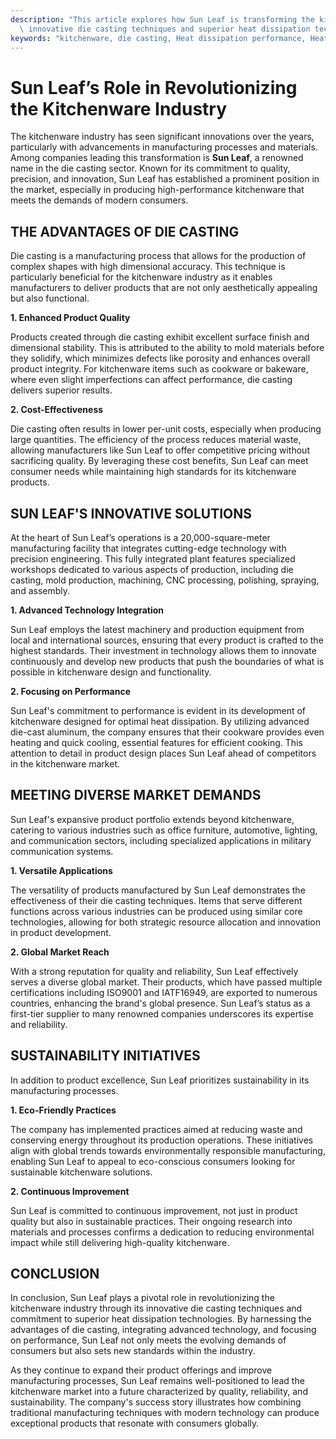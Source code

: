 ```yaml
---
description: "This article explores how Sun Leaf is transforming the kitchenware industry through\
  \ innovative die casting techniques and superior heat dissipation technologies."
keywords: "kitchenware, die casting, Heat dissipation performance, Heat sink"
---
```

# Sun Leaf’s Role in Revolutionizing the Kitchenware Industry

The kitchenware industry has seen significant innovations over the years, particularly with advancements in manufacturing processes and materials. Among companies leading this transformation is **Sun Leaf**, a renowned name in the die casting sector. Known for its commitment to quality, precision, and innovation, Sun Leaf has established a prominent position in the market, especially in producing high-performance kitchenware that meets the demands of modern consumers. 

## THE ADVANTAGES OF DIE CASTING

Die casting is a manufacturing process that allows for the production of complex shapes with high dimensional accuracy. This technique is particularly beneficial for the kitchenware industry as it enables manufacturers to deliver products that are not only aesthetically appealing but also functional.

**1. Enhanced Product Quality**

Products created through die casting exhibit excellent surface finish and dimensional stability. This is attributed to the ability to mold materials before they solidify, which minimizes defects like porosity and enhances overall product integrity. For kitchenware items such as cookware or bakeware, where even slight imperfections can affect performance, die casting delivers superior results.

**2. Cost-Effectiveness**

Die casting often results in lower per-unit costs, especially when producing large quantities. The efficiency of the process reduces material waste, allowing manufacturers like Sun Leaf to offer competitive pricing without sacrificing quality. By leveraging these cost benefits, Sun Leaf can meet consumer needs while maintaining high standards for its kitchenware products.

## SUN LEAF'S INNOVATIVE SOLUTIONS

At the heart of Sun Leaf’s operations is a 20,000-square-meter manufacturing facility that integrates cutting-edge technology with precision engineering. This fully integrated plant features specialized workshops dedicated to various aspects of production, including die casting, mold production, machining, CNC processing, polishing, spraying, and assembly. 

**1. Advanced Technology Integration**

Sun Leaf employs the latest machinery and production equipment from local and international sources, ensuring that every product is crafted to the highest standards. Their investment in technology allows them to innovate continuously and develop new products that push the boundaries of what is possible in kitchenware design and functionality.

**2. Focusing on Performance**

Sun Leaf's commitment to performance is evident in its development of kitchenware designed for optimal heat dissipation. By utilizing advanced die-cast aluminum, the company ensures that their cookware provides even heating and quick cooling, essential features for efficient cooking. This attention to detail in product design places Sun Leaf ahead of competitors in the kitchenware market.

## MEETING DIVERSE MARKET DEMANDS

Sun Leaf's expansive product portfolio extends beyond kitchenware, catering to various industries such as office furniture, automotive, lighting, and communication sectors, including specialized applications in military communication systems. 

**1. Versatile Applications**

The versatility of products manufactured by Sun Leaf demonstrates the effectiveness of their die casting techniques. Items that serve different functions across various industries can be produced using similar core technologies, allowing for both strategic resource allocation and innovation in product development.

**2. Global Market Reach**

With a strong reputation for quality and reliability, Sun Leaf effectively serves a diverse global market. Their products, which have passed multiple certifications including ISO9001 and IATF16949, are exported to numerous countries, enhancing the brand's global presence. Sun Leaf’s status as a first-tier supplier to many renowned companies underscores its expertise and reliability.

## SUSTAINABILITY INITIATIVES

In addition to product excellence, Sun Leaf prioritizes sustainability in its manufacturing processes. 

**1. Eco-Friendly Practices**

The company has implemented practices aimed at reducing waste and conserving energy throughout its production operations. These initiatives align with global trends towards environmentally responsible manufacturing, enabling Sun Leaf to appeal to eco-conscious consumers looking for sustainable kitchenware solutions.

**2. Continuous Improvement**

Sun Leaf is committed to continuous improvement, not just in product quality but also in sustainable practices. Their ongoing research into materials and processes confirms a dedication to reducing environmental impact while still delivering high-quality kitchenware.

## CONCLUSION

In conclusion, Sun Leaf plays a pivotal role in revolutionizing the kitchenware industry through its innovative die casting techniques and commitment to superior heat dissipation technologies. By harnessing the advantages of die casting, integrating advanced technology, and focusing on performance, Sun Leaf not only meets the evolving demands of consumers but also sets new standards within the industry. 

As they continue to expand their product offerings and improve manufacturing processes, Sun Leaf remains well-positioned to lead the kitchenware market into a future characterized by quality, reliability, and sustainability. The company's success story illustrates how combining traditional manufacturing techniques with modern technology can produce exceptional products that resonate with consumers globally.
